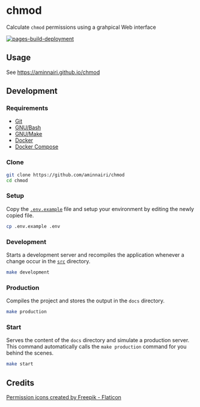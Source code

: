 # chmod

Calculate `chmod` permissions using a grahpical Web interface

[![pages-build-deployment](https://github.com/aminnairi/chmod/actions/workflows/pages/pages-build-deployment/badge.svg?branch=development)](https://github.com/aminnairi/chmod/actions/workflows/pages/pages-build-deployment)

## Usage

See https://aminnairi.github.io/chmod

## Development

### Requirements

- [Git](https://git-scm.com/)
- [GNU/Bash](https://www.gnu.org/software/bash/)
- [GNU/Make](https://www.gnu.org/software/make/)
- [Docker](https://www.docker.com/)
- [Docker Compose](https://docs.docker.com/compose/)

### Clone

```bash
git clone https://github.com/aminnairi/chmod
cd chmod
```

### Setup

Copy the [`.env.example`](./env.example) file and setup your environment by editing the newly copied file.

```bash
cp .env.example .env
```

### Development

Starts a development server and recompiles the application whenever a change occur in the [`src`](./src) directory.

```bash
make development
```

### Production

Compiles the project and stores the output in the `docs` directory.

```bash
make production
```

### Start

Serves the content of the `docs` directory and simulate a production server. This command automatically calls the `make production` command for you behind the scenes.

```bash
make start
```

## Credits

<a href="https://www.flaticon.com/free-icons/permission" title="permission icons">Permission icons created by Freepik - Flaticon</a>
